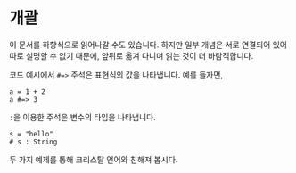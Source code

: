 # 개괄

이 문서를 하향식으로 읽어나갈 수도 있습니다. 하지만 일부 개념은 서로 연결되어 있어 따로 설명할 수 없기 때문에, 앞뒤로 옮겨 다니며 읽는 것이 더 바람직합니다.

코드 예시에서 `#=>` 주석은 표현식의 값을 나타냅니다. 예를 들자면,

```crystal
a = 1 + 2
a #=> 3
```

`:`을 이용한 주석은 변수의 타입을 나타냅니다.

```crystal
s = "hello"
# s : String
```

두 가지 예제를 통해 크리스탈 언어와 친해져 봅시다.
